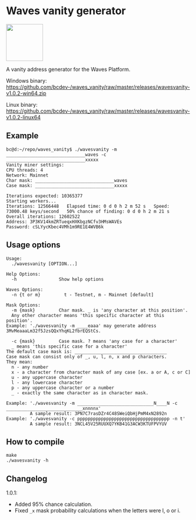 # Waves vanity generator
<img src="https://wavesplatform.com/images/logo.svg" width=100 height=100/>

A vanity address generator for the Waves Platform.

Windows binary: https://github.com/bcdev-/waves_vanity/raw/master/releases/wavesvanity-v1.0.2-win64.zip

Linux binary: https://github.com/bcdev-/waves_vanity/raw/master/releases/wavesvanity-v1.0.2-linux64

## Example
```
bc@d:~/repo/waves_vanity$ ./wavesvanity -m ______________________________waves -c ______________________________xxxxx
Vanity miner settings:
CPU threads: 4
Network: Mainnet
Char mask: ______________________________waves
Case mask: ______________________________xxxxx

Iterations expected: 10365377
Starting workers...
Iterations: 12566448   Elapsed time: 0 d 0 h 2 m 52 s   Speed: 73000.48 keys/second   50% chance of finding: 0 d 0 h 2 m 21 s          
Overall iterations: 12602522
Address: 3P3KV14kmZRTueqxHXKbgzNCfv3HMsWAVEs
Password: cSLYycKbec4VMh1m9RE1E4WVB6k
```

## Usage options
```
Usage:
  ./wavesvanity [OPTION...]

Help Options:
  -h                Show help options

Waves Options:
  -n {t or m}         t - Testnet, m - Mainnet [default]

Mask Options:
  -m {mask}         Char mask. _ is 'any character at this position'.
  Any other character means 'this specific character at this position'.
Example: './wavesvanity -m ____eaaa' may generate address 3MvMeaaaLm32f5JzsQQxYhqKL2fbrEQStCs.

  -c {mask}         Case mask. ? means 'any case for a character'
  _ means 'this specific case for a character'
The default case mask is: ___________________________________
Case mask can consist only of _, u, l, n, x and p characters.
They mean:
  n - any number
  x - a character from character mask of any case [ex. a or A, c or C]
  u - any uppercase character
  l - any lowercase character
  p - any uppercase character or a number
  _ - exactly the same character as in character mask.

Example: './wavesvanity -m _____________________________N____N -c _____________________________xnnnnx'
         A sample result: 3PN7C7rasDZr4C48SWeiQbHjPmM4xN2892n
Example: './wavesvanity -c ppppppppppppppppppppppppppppppppppp -n t'
         A sample result: 3NCL45V25RUUXQ7YKB41G3ACW3KTUFPVYUV
```

## How to compile

```
make
./wavesvanity -h
```

## Changelog

1.0.1:
- Added 95% chance calculation.
- Fixed `_x` mask probability calculations when the letters were l, o or i.

